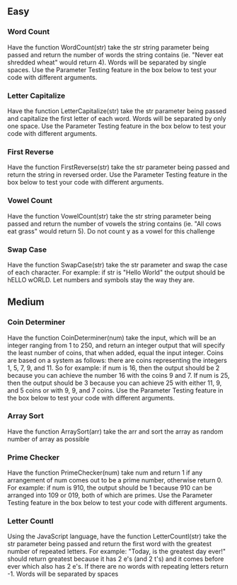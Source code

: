 <h2>Easy</h2>
<h3>Word Count</h3>
<p>Have the function WordCount(str) take the str string parameter being passed and return the number of words the string contains (ie. "Never eat shredded wheat" would return 4). Words will be separated by single spaces. 
Use the Parameter Testing feature in the box below to test your code with different arguments.</p>

<h3>Letter Capitalize</h3>
<p>Have the function LetterCapitalize(str) take the str parameter being passed and capitalize the first letter of each word. Words will be separated by only one space. 
Use the Parameter Testing feature in the box below to test your code with different arguments.</p>

<h3>First Reverse</h3>
<p>Have the function FirstReverse(str) take the str parameter being passed and return the string in reversed order. 
Use the Parameter Testing feature in the box below to test your code with different arguments.</p>

<h3>Vowel Count</h3>
<p>Have the function VowelCount(str) take the str string parameter being passed and return the number of vowels the string contains (ie. "All cows eat grass" would return 5). Do not count y as a vowel for this challenge</p>

<h3>Swap Case</h3>
<p>Have the function SwapCase(str) take the str parameter and swap the case of each character. For example: if str is "Hello World" the output should be hELLO wORLD. Let numbers and symbols stay the way they are.</p>

<h2>Medium</h2>
<h3>Coin Determiner</h3>
<p>Have the function CoinDeterminer(num) take the input, which will be an integer ranging from 1 to 250, and return an integer output that will specify the least number of coins, that when added, equal the input integer. Coins are based on a system as follows: there are coins representing the integers 1, 5, 7, 9, and 11. So for example: if num is 16, then the output should be 2 because you can achieve the number 16 with the coins 9 and 7. If num is 25, then the output should be 3 because you can achieve 25 with either 11, 9, and 5 coins or with 9, 9, and 7 coins. 
Use the Parameter Testing feature in the box below to test your code with different arguments.</p>

<h3>Array Sort</h3>
<p>Have the function ArraySort(arr) take the arr and sort the array as random number of array as possible</p>

<h3>Prime Checker</h3>
<p>Have the function PrimeChecker(num) take num and return 1 if any arrangement of num comes out to be a prime number, otherwise return 0. For example: if num is 910, the output should be 1 because 910 can be arranged into 109 or 019, both of which are primes. 
Use the Parameter Testing feature in the box below to test your code with different arguments.</p>

<h3>Letter CountI</h3>
<p>Using the JavaScript language, have the function LetterCountI(str) take the str parameter being passed and return the first word with the greatest number of repeated letters. For example: "Today, is the greatest day ever!" should return greatest because it has 2 e's (and 2 t's) and it comes before ever which also has 2 e's. If there are no words with repeating letters return -1. Words will be separated by spaces</p>

